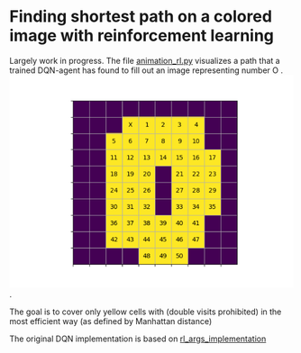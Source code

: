 # Finding shortest path on a colored image with reinforcement learning 

Largely work in progress. The file [animation_rl.py](https://github.com/denisergashbaev/rl_path/blob/master/animation_rl.py)
 visualizes a path that a trained DQN-agent has found to fill out an image representing number O . 
![Number 0](https://github.com/denisergashbaev/rl_path/blob/master/number0_path.gif "Number 0"). 

The goal is to cover only yellow cells with (double visits prohibited) in the most efficient way (as defined by Manhattan distance)

The original DQN implementation is based on [rl_args_implementation](https://github.com/MaximilienLC/rl_algs_implementation) 
